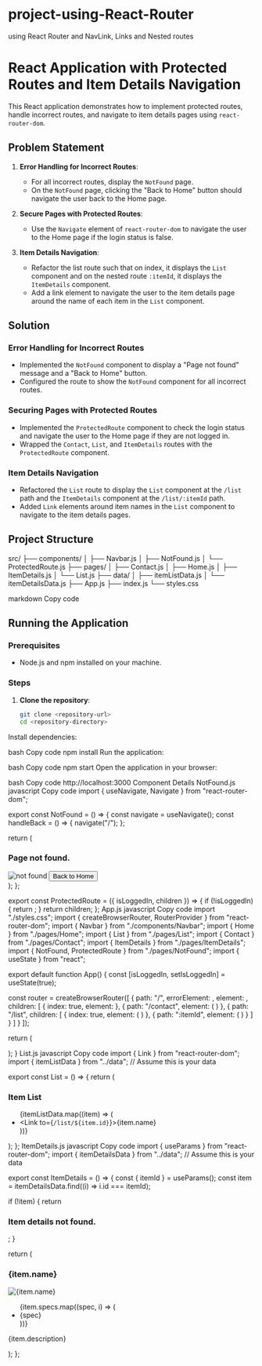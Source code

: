 # project-using-React-Router
using React Router and NavLink, Links and Nested routes
# React Application with Protected Routes and Item Details Navigation

This React application demonstrates how to implement protected routes, handle incorrect routes, and navigate to item details pages using `react-router-dom`.

## Problem Statement

1. **Error Handling for Incorrect Routes**:
   - For all incorrect routes, display the `NotFound` page.
   - On the `NotFound` page, clicking the "Back to Home" button should navigate the user back to the Home page.

2. **Secure Pages with Protected Routes**:
   - Use the `Navigate` element of `react-router-dom` to navigate the user to the Home page if the login status is false.

3. **Item Details Navigation**:
   - Refactor the list route such that on index, it displays the `List` component and on the nested route `:itemId`, it displays the `ItemDetails` component.
   - Add a link element to navigate the user to the item details page around the name of each item in the `List` component.

## Solution

### Error Handling for Incorrect Routes

- Implemented the `NotFound` component to display a "Page not found" message and a "Back to Home" button.
- Configured the route to show the `NotFound` component for all incorrect routes.

### Securing Pages with Protected Routes

- Implemented the `ProtectedRoute` component to check the login status and navigate the user to the Home page if they are not logged in.
- Wrapped the `Contact`, `List`, and `ItemDetails` routes with the `ProtectedRoute` component.

### Item Details Navigation

- Refactored the `List` route to display the `List` component at the `/list` path and the `ItemDetails` component at the `/list/:itemId` path.
- Added `Link` elements around item names in the `List` component to navigate to the item details pages.

## Project Structure

src/
├── components/
│ ├── Navbar.js
│ ├── NotFound.js
│ └── ProtectedRoute.js
├── pages/
│ ├── Contact.js
│ ├── Home.js
│ ├── ItemDetails.js
│ └── List.js
├── data/
│ ├── itemListData.js
│ └── itemDetailsData.js
├── App.js
├── index.js
└── styles.css

markdown
Copy code

## Running the Application

### Prerequisites

- Node.js and npm installed on your machine.

### Steps

1. **Clone the repository**:

   ```bash
   git clone <repository-url>
   cd <repository-directory>
Install dependencies:

bash
Copy code
npm install
Run the application:

bash
Copy code
npm start
Open the application in your browser:

bash
Copy code
http://localhost:3000
Component Details
NotFound.js
javascript
Copy code
import { useNavigate, Navigate } from "react-router-dom";

export const NotFound = () => {
  const navigate = useNavigate();
  const handleBack = () => {
    navigate("/");
  };

  return (
    <div className="not-found page">
      <h3>Page not found.</h3>
      <img
        src="https://cdn-icons-png.flaticon.com/512/2748/2748558.png"
        alt="not found"
      />
      <button onClick={handleBack}>Back to Home</button>
    </div>
  );
};

export const ProtectedRoute = ({ isLoggedIn, children }) => {
  if (!isLoggedIn) {
    return <Navigate to="/" replace />;
  }
  return children;
};
App.js
javascript
Copy code
import "./styles.css";
import { createBrowserRouter, RouterProvider } from "react-router-dom";
import { Navbar } from "./components/Navbar";
import { Home } from "./pages/Home";
import { List } from "./pages/List";
import { Contact } from "./pages/Contact";
import { ItemDetails } from "./pages/ItemDetails";
import { NotFound, ProtectedRoute } from "./pages/NotFound";
import { useState } from "react";

export default function App() {
  const [isLoggedIn, setIsLoggedIn] = useState(true);

  const router = createBrowserRouter([
    {
      path: "/",
      errorElement: <NotFound />,
      element: <Navbar />,
      children: [
        {
          index: true,
          element: <Home loggedIn={isLoggedIn} setLoggedin={setIsLoggedIn} />
        },
        {
          path: "/contact",
          element: (
            <ProtectedRoute isLoggedIn={isLoggedIn}>
              <Contact />
            </ProtectedRoute>
          )
        },
        {
          path: "/list",
          children: [
            {
              index: true,
              element: (
                <ProtectedRoute isLoggedIn={isLoggedIn}>
                  <List />
                </ProtectedRoute>
              )
            },
            {
              path: ":itemId",
              element: (
                <ProtectedRoute isLoggedIn={isLoggedIn}>
                  <ItemDetails />
                </ProtectedRoute>
              )
            }
          ]
        }
      ]
    }
  ]);

  return (
    <div className="App">
      <RouterProvider router={router} />
    </div>
  );
}
List.js
javascript
Copy code
import { Link } from "react-router-dom";
import { itemListData } from "../data"; // Assume this is your data

export const List = () => {
  return (
    <div className="list page">
      <h3>Item List</h3>
      <ul>
        {itemListData.map((item) => (
          <li key={item.id}>
            <Link to={`/list/${item.id}`}>{item.name}</Link>
          </li>
        ))}
      </ul>
    </div>
  );
};
ItemDetails.js
javascript
Copy code
import { useParams } from "react-router-dom";
import { itemDetailsData } from "../data"; // Assume this is your data

export const ItemDetails = () => {
  const { itemId } = useParams();
  const item = itemDetailsData.find((i) => i.id === itemId);

  if (!item) {
    return <h3>Item details not found.</h3>;
  }

  return (
    <div className="item-details page">
      <h3>{item.name}</h3>
      <img src={item.image} alt={item.name} />
      <ul className="specs">
        {item.specs.map((spec, i) => (
          <li key={i}>{spec}</li>
        ))}
      </ul>
      <p>{item.description}</p>
    </div>
  );
};
